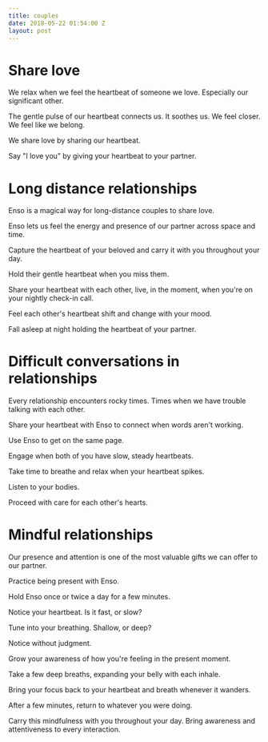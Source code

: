 ```yaml
---
title: couples
date: 2018-05-22 01:54:00 Z
layout: post
---
```


# Share love

We relax when we feel the heartbeat of someone we love. Especially our significant other. 

The gentle pulse of our heartbeat connects us. It soothes us. We feel closer. We feel like we belong.

We share love by sharing our heartbeat. 

Say "I love you" by giving your heartbeat to your partner.

# Long distance relationships  

Enso is a magical way for long-distance couples to share love. 

Enso lets us feel the energy and presence of our partner across space and time. 

Capture the heartbeat of your beloved and carry it with you throughout your day.

Hold their gentle heartbeat when you miss them. 

Share your heartbeat with each other, live, in the moment, when you're on your nightly check-in call. 

Feel each other's heartbeat shift and change with your mood.

Fall asleep at night holding the heartbeat of your partner.

# Difficult conversations in relationships

Every relationship encounters rocky times. Times when we have trouble talking with each other. 

Share your heartbeat with Enso to connect when words aren't working.

Use Enso to get on the same page. 

Engage when both of you have slow, steady heartbeats. 

Take time to breathe and relax when your heartbeat spikes. 

Listen to your bodies. 

Proceed with care for each other's hearts.

# Mindful relationships 

Our presence and attention is one of the most valuable gifts we can offer to our partner.

Practice being present with Enso.

Hold Enso once or twice a day for a few minutes. 

Notice your heartbeat. Is it fast, or slow?

Tune into your breathing. Shallow, or deep?

Notice without judgment. 

Grow your awareness of how you're feeling in the present moment.

Take a few deep breaths, expanding your belly with each inhale.

Bring your focus back to your heartbeat and breath whenever it wanders. 

After a few minutes, return to whatever you were doing. 

Carry this mindfulness with you throughout your day. Bring awareness and attentiveness to every interaction.  